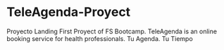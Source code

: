# TeleAgenda-Proyect
Proyecto Landing 
First Proyect of FS Bootcamp.
TeleAgenda is an online booking service for health professionals.
Tu Agenda. Tu Tiempo
